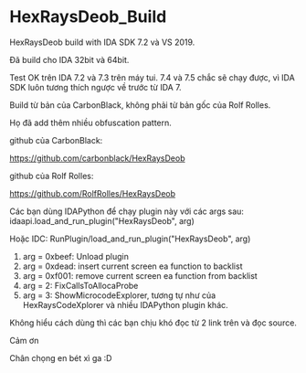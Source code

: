 # HexRaysDeob_Build
HexRaysDeob build with IDA SDK 7.2 và VS 2019.

Đã build cho IDA 32bit và 64bit.

Test OK trên IDA 7.2 và 7.3 trên máy tui. 7.4 và 7.5 chắc sẽ chạy được, vì IDA SDK luôn tương thích ngược về trước từ IDA 7.

Build từ bản của CarbonBlack, không phải từ bản gốc của Rolf Rolles. 

Họ đã add thêm nhiều obfuscation pattern.

github của CarbonBlack:

https://github.com/carbonblack/HexRaysDeob

github của Rolf Rolles:

https://github.com/RolfRolles/HexRaysDeob

Các bạn dùng IDAPython để chạy plugin này với các args sau: idaapi.load_and_run_plugin("HexRaysDeob", arg)

Hoặc IDC: RunPlugin/load_and_run_plugin("HexRaysDeob", arg)

1. arg = 0xbeef: Unload plugin
2. arg = 0xdead: insert current screen ea function to backlist
3. arg = 0xf001: remove current screen ea function from backlist
4. arg = 2: FixCallsToAllocaProbe
5. arg = 3: ShowMicrocodeExplorer, tương tự như của HexRaysCodeXplorer và nhiều IDAPython plugin khác.

Không hiểu cách dùng thì các bạn chịu khó đọc từ 2 link trên và đọc source.

Cảm ơn

Chân chọng en bét xì ga :D
